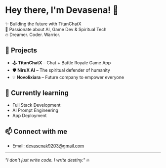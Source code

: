 # Hey there, I'm Devasena! 👋

✨ Building the future with TitanChatX  
🧠 Passionate about AI, Game Dev & Spiritual Tech  
🔥 Dreamer. Coder. Warrior.

## 🚀 Projects
- 🕹️ **TitanChatX** – Chat + Battle Royale Game App  
- 🛡️ **NiruX AI** – The spiritual defender of humanity  
- 💡 **Novolixiara** – Future company to empower everyone

## 🌱 Currently learning
- Full Stack Development  
- AI Prompt Engineering  
- App Deployment

## 📫 Connect with me
- Email: devasenak9203@gmail.com

---
_"I don't just write code. I write destiny."_ 🔥
